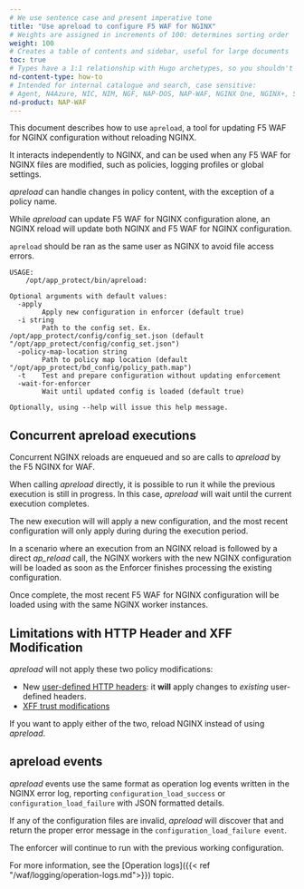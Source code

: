 ```yaml
---
# We use sentence case and present imperative tone
title: "Use apreload to configure F5 WAF for NGINX"
# Weights are assigned in increments of 100: determines sorting order
weight: 100
# Creates a table of contents and sidebar, useful for large documents
toc: true
# Types have a 1:1 relationship with Hugo archetypes, so you shouldn't need to change this
nd-content-type: how-to
# Intended for internal catalogue and search, case sensitive:
# Agent, N4Azure, NIC, NIM, NGF, NAP-DOS, NAP-WAF, NGINX One, NGINX+, Solutions, Unit
nd-product: NAP-WAF
---
```


This document describes how to use `apreload`, a tool for updating F5 WAF for NGINX configuration without reloading NGINX.

It interacts independently to NGINX, and can be used when any F5 WAF for NGINX files are modified, such as policies, logging profiles or global settings.

_apreload_ can handle changes in policy content, with the exception of a policy name.

While _apreload_ can update F5 WAF for NGINX configuration alone, an NGINX reload will update both NGINX and F5 WAF for NGINX configuration.

`apreload` should be ran as the same user as NGINX to avoid file access errors.

```text
USAGE:
    /opt/app_protect/bin/apreload:

Optional arguments with default values:
  -apply
        Apply new configuration in enforcer (default true)
  -i string
        Path to the config set. Ex. /opt/app_protect/config/config_set.json (default "/opt/app_protect/config/config_set.json")
  -policy-map-location string
        Path to policy map location (default "/opt/app_protect/bd_config/policy_path.map")
  -t    Test and prepare configuration without updating enforcement
  -wait-for-enforcer
        Wait until updated config is loaded (default true)

Optionally, using --help will issue this help message.
```

## Concurrent apreload executions

Concurrent NGINX reloads are enqueued and so are calls to _apreload_ by the F5 NGINX for WAF.

When calling _apreload_ directly, it is possible to run it while the previous execution is still in progress. In this case, _apreload_ will wait until the current execution completes.

The new execution will will apply a new configuration, and the most recent configuration will only apply during during the execution period.

In a scenario where an execution from an NGINX reload is followed by a direct _ap_reload_ call, the NGINX workers with the new NGINX configuration will be loaded as soon as the Enforcer finishes processing the existing configuration. 

Once complete, the most recent F5 WAF for NGINX configuration will be loaded using with the same NGINX worker instances.

## Limitations with HTTP Header and XFF Modification

_apreload_ will not apply these two policy modifications:

- New [user-defined HTTP headers](): it **will** apply changes to _existing_ user-defined headers.
- [XFF trust modifications]()

If you want to apply either of the two, reload NGINX instead of using _apreload_.

## apreload events

_apreload_ events use the same format as operation log events written in the NGINX error log, reporting `configuration_load_success` or `configuration_load_failure` with JSON formatted details. 

If any of the configuration files are invalid, _apreload_ will discover that and return the proper error message in the `configuration_load_failure event`. 

The enforcer will continue to run with the previous working configuration. 

For more information, see the [Operation logs]({{< ref "/waf/logging/operation-logs.md">}}) topic.